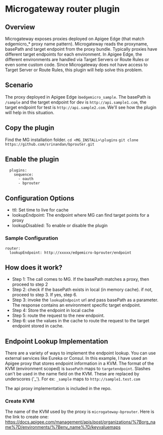 # Microgateway router plugin

## Overview
Microgateway exposes proxies deployed on Apigee Edge (that match edgemicro_* proxy name pattern). Microgateway reads the proxyname, basePath and target endpoint from the proxy bundle. Typically proxies have different target endpoints for each environment. In Apigee Edge, the different environments are handled via Target Servers or Route Rules or even some custom code. Since Microgateway does not have access to Target Server or Route Rules, this plugin will help solve this problem.

## Scenario
The proxy deployed in Apigee Edge is`edgemicro_sample`. The basePath is `/sample` and the target endpoint for dev is `http://api.sample1.com`, the target endpoint for test is `http://api.sample2.com`. We'll see how the plugin will help in this situation.

## Copy the plugin
Find the MG installation folder. 
`cd <MG_INSTALL>\plugins`
`git clone https://github.com/srinandan/bprouter.git`

## Enable the plugin
```
  plugins:
    sequence:
      - oauth
      - bprouter
```

## Configuration Options
* ttl: Set time to live for cache
* lookupEndpoint: The endpoint where MG can find target points for a proxy
* lookupDisabled: To enable or disable the plugin

### Sample Configuration
```
router:
  lookupEndpoint: http://xxxxx/edgemicro-bprouter/endpoint
```

## How does it work?
* Step 1: The call comes to MG. If the basePath matches a proxy, then proceed to step 2
* Step 2: check if the basePath exists in local (in memory cache). if not, proceed to step 3. If yes, step 6.
* Step 3: invoke the `lookupEndpoint` url and pass basePath as a parameter. The response contains an environment specific target endpoint.
* Step 4: Store the endpoint in local cache
* Step 5: route the request to the new endpoint.
* Step 6: use the values in the cache to route the request to the target endpoint stored in cache.

## Endpoint Lookup Implementation
There are a variety of ways to implement the endpoint lookup. You can use external services like Eureka or Consul. In this example, I have used an Apigee proxy that stores endpoint information in a KVM. The format of the KVM (environment scoped) is `basePath` maps to `targetendpoint`. Slashes can't be used in the name field on the KVM. These are replaced by underscores ('_'). For ex: `_sample` maps to `http://sample1.test.com`

The api proxy implementation is included in the repo.

### Create KVM
The name of the KVM used by the proxy is `microgateway-bprouter`. Here is the link to create one: https://docs.apigee.com/management/apis/post/organizations/%7Borg_name%7D/environments/%7Benv_name%7D/keyvaluemaps


